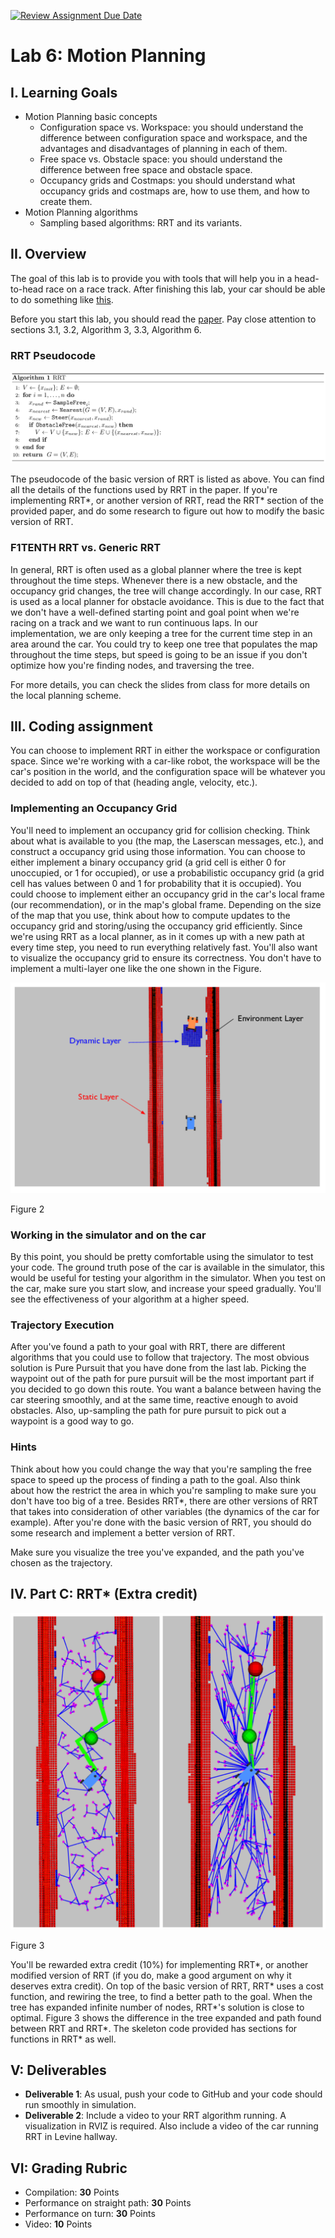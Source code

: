 [![Review Assignment Due Date](https://classroom.github.com/assets/deadline-readme-button-24ddc0f5d75046c5622901739e7c5dd533143b0c8e959d652212380cedb1ea36.svg)](https://classroom.github.com/a/F_9kYQgm)
# Lab 6: Motion Planning

## I. Learning Goals

- Motion Planning basic concepts
  * Configuration space vs. Workspace: you should understand the difference between configuration space and workspace, and the advantages and disadvantages of planning in each of them.
  * Free space vs. Obstacle space: you should understand the difference between free space and obstacle space.
  * Occupancy grids and Costmaps: you should understand what occupancy grids and costmaps are, how to use them, and how to create them.
- Motion Planning algorithms
  * Sampling based algorithms: RRT and its variants.

## II. Overview

The goal of this lab is to provide you with tools that will help you in a head-to-head race on a race track. After finishing this lab, your car should be able to do something like [this](https://www.youtube.com/watch?v=llHCRqwIllM).

Before you start this lab, you should read the [paper](https://arxiv.org/pdf/1105.1186.pdf). Pay close attention to sections 3.1, 3.2, Algorithm 3, 3.3, Algorithm 6.

### RRT Pseudocode

![rrt_algo](imgs/rrt_algo.png)

The pseudocode of the basic version of RRT is listed as above. You can find all the details of the functions used by RRT in the paper. If you're implementing RRT*, or another version of RRT, read the RRT* section of the provided paper, and do some research to figure out how to modify the basic version of RRT.

### F1TENTH RRT vs. Generic RRT

In general, RRT is often used as a global planner where the tree is kept throughout the time steps. Whenever there is a new obstacle, and the occupancy grid changes, the tree will change accordingly. In our case, RRT is used as a local planner for obstacle avoidance. This is due to the fact that we don't have a well-defined starting point and goal point when we're racing on a track and we want to run continuous laps. In our implementation, we are only keeping a tree for the current time step in an area around the car. You could try to keep one tree that populates the map throughout the time steps, but speed is going to be an issue if you don't optimize how you're finding nodes, and traversing the tree.

For more details, you can check the slides from class for more details on the local planning scheme.

## III. Coding assignment

You can choose to implement RRT in either the workspace or configuration space. Since we're working with a car-like robot, the workspace will be the car's position in the world, and the configuration space will be whatever you decided to add on top of that (heading angle, velocity, etc.).

### Implementing an Occupancy Grid

You'll need to implement an occupancy grid for collision checking. Think about what is available to you (the map, the Laserscan messages, etc.), and construct a occupancy grid using those information. You can choose to either implement a binary occupancy grid (a grid cell is either 0 for unoccupied, or 1 for occupied), or use a probabilistic occupancy grid (a grid cell has values between 0 and 1 for probability that it is occupied). You could choose to implement either an occupancy grid in the car's local frame (our recommendation), or in the map's global frame. Depending on the size of the map that you use, think about how to compute updates to the occupancy grid and storing/using the occupancy grid efficiently. Since we're using RRT as a local planner, as in it comes up with a new path at every time step, you need to run everything relatively fast.  You'll also want to visualize the occupancy grid to ensure its correctness. You don't have to implement a multi-layer one like the one shown in the Figure.

![grid](imgs/grid.png)


Figure 2

### Working in the simulator and on the car

By this point, you should be pretty comfortable using the simulator to test your code. The ground truth pose of the car is available in the simulator, this would be useful for testing your algorithm in the simulator. When you test on the car, make sure you start slow, and increase your speed gradually. You'll see the effectiveness of your algorithm at a higher speed.

### Trajectory Execution

After you've found a path to your goal with RRT, there are different algorithms that you could use to follow that trajectory. The most obvious solution is Pure Pursuit that you have done from the last lab. Picking the waypoint out of the path for pure pursuit will be the most important part if you decided to go down this route. You want a balance between having the car steering smoothly, and at the same time, reactive enough to avoid obstacles. Also, up-sampling the path for pure pursuit to pick out a waypoint is a good way to go.

### Hints

Think about how you could change the way that you're sampling the free space to speed up the process of finding a path to the goal. Also think about how the restrict the area in which you're sampling to make sure you don't have too big of a tree. Besides RRT*, there are other versions of RRT that takes into consideration of other variables (the dynamics of the car for example). After you're done with the basic version of RRT, you should do some research and implement a better version of RRT.

Make sure you visualize the tree you've expanded, and the path you've chosen as the trajectory.


## IV. Part C: RRT* (Extra credit)

![rrt](imgs/rrt.png)

Figure 3

You'll be rewarded extra credit (10%) for implementing RRT*, or another modified version of RRT (if you do, make a good argument on why it deserves extra credit). On top of the basic version of RRT, RRT* uses a cost function, and rewiring the tree, to find a better path to the goal. When the tree has expanded infinite number of nodes, RRT*'s solution is close to optimal. Figure 3 shows the difference in the tree expanded and path found between RRT and RRT*. The skeleton code provided has sections for functions in RRT* as well.

## V: Deliverables
- **Deliverable 1**: As usual, push your code to GitHub and your code should run smoothly in simulation.
- **Deliverable 2**: Include a video to your RRT algorithm running. A visualization in RVIZ is required. Also include a video of the car running RRT in Levine hallway.

## VI: Grading Rubric
- Compilation: **30** Points
- Performance on straight path: **30** Points
- Performance on turn: **30** Points
- Video: **10** Points
